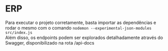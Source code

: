 # ERP

Para executar o projeto corretamente, basta importar as dependências e rodar o mesmo com o comando ``` nodemon --experimental-json-modules src/index.js ``` 
<br>
Além disso, os endpoints podem ser explorados detalhadamente através do Swagger, disponibilizado na rota /api-docs
